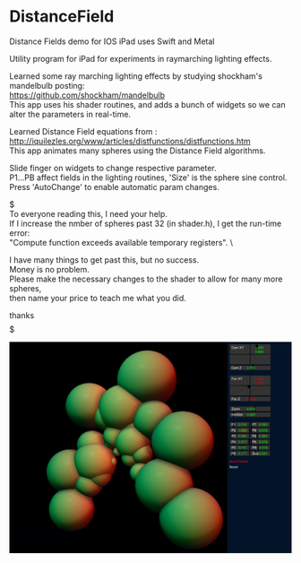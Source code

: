 # DistanceField
Distance Fields demo for IOS iPad uses Swift and Metal

Utility program for iPad for experiments in raymarching lighting effects.

Learned some ray marching lighting effects by studying shockham's mandelbulb posting: \
https://github.com/shockham/mandelbulb \
This app uses his shader routines, and adds a bunch of widgets so we can alter the parameters in real-time.

Learned Distance Field equations from : http://iquilezles.org/www/articles/distfunctions/distfunctions.htm \
This app animates many spheres using the Distance Field algorithms.

Slide finger on widgets to change respective parameter. \
P1...PB affect fields in the lighting routines,  'Size' is the sphere sine control. \
Press 'AutoChange' to enable automatic param changes.

$$$$$$$$$$$$$$$$$$$$$$$$$$$$$ \
To everyone reading this, I need your help. \
If I increase the nmber of spheres past 32 (in shader.h), I get the run-time error:  \
"Compute function exceeds available temporary registers". \

I have many things to get past this, but no success. \
Money is no problem. \
Please make the necessary changes to the shader to allow for many more spheres, \
then name your price to teach me what you did.

thanks \
$$$$$$$$$$$$$$$$$$$$$$$$$$$$$ 

![Screenshot](screenshot.png)

